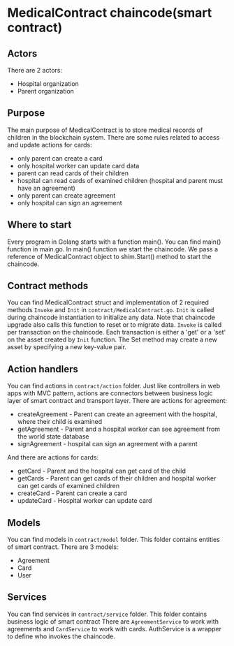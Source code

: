 # MedicalContract chaincode(smart contract)

## Actors

There are 2 actors:
 - Hospital organization
 - Parent organization

## Purpose

The main purpose of MedicalContract is to store medical records of children in the blockchain system. There are some rules related to access and update actions for cards:
 - only parent can create a card
 - only hospital worker can update card data
 - parent can read cards of their children
 - hospital can read cards of examined children (hospital and parent must have an agreement)
 - only parent can create agreement
 - only hospital can sign an agreement

## Where to start

Every program in Golang starts with a function main(). You can find main() function in  main.go.
In main() function we start the chaincode. We pass a reference of MedicalContract object to shim.Start() method to start the chaincode.

## Contract methods

You can find MedicalContract struct and implementation of 2 required methods `Invoke` and `Init` in `contract/MedicalContract.go`.
`Init` is called during chaincode instantiation to initialize any data. Note that chaincode upgrade also calls this function to reset or to migrate data.
`Invoke` is called per transaction on the chaincode. Each transaction is either a 'get' or a 'set' on the asset created by `Init` function. The Set method may create a new asset by specifying a new key-value pair.


## Action handlers
You can find actions in `contract/action` folder. Just like controllers in web apps with MVC pattern, actions are connectors between business logic layer of smart contract and transport layer.
There are actions for agreement:
- createAgreement - Parent can create an agreement with the hospital, where their child is examined
- getAgreement - Parent and a hospital worker can see agreement from the world state database
- signAgreement - hospital can sign an agreement with a parent

And there are actions for cards:
- getCard - Parent and the hospital can get card of the child
- getCards - Parent can get cards of their children and hospital worker can get cards of examined children
- createCard - Parent can create a card
- updateCard - Hospital worker can update card


## Models
You can find models in `contract/model` folder. This folder contains entities of smart contract.
There are 3 models:
- Agreement
- Card
- User

## Services
You can find services in `contract/service` folder. This  folder contains business logic of smart contract
There are `AgreementService` to work with agreements and `CardService`  to work with cards. 
AuthService is a wrapper to define who invokes the chaincode.
